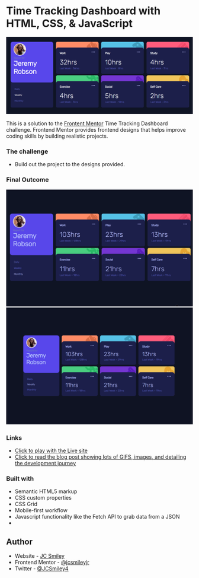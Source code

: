 # Time Tracking Dashboard with HTML, CSS, & JavaScript

![Final Outcome](./images/final-desktop.PNG)

This is a solution to the [Frontent Mentor](https://www.frontendmentor.io) Time Tracking Dashboard challenge. Frontend Mentor provides frontend designs that helps improve coding skills by building realistic projects.

### The challenge

- Build out the project to the designs provided.

### Final Outcome
![GIF of data changes](./images/dashboard-phase-8.gif)
![GIF of data changes](./images/dashboard-phase-6.gif)

### Links

- [Click to play with the Live site](https://jcsmileyjr.github.io/Time-Tracking-Dashboard/)
- [Click to read the blog post showing lots of GIFS, images, and detailing the development journey](https://dev.to/jcsmileyjr/frontend-challenge-12-time-tracking-dashboard-jdc)

### Built with

- Semantic HTML5 markup
- CSS custom properties
- CSS Grid
- Mobile-first workflow
- Javascript functionality like the Fetch API to grab data from a JSON
- 

## Author

- Website - [JC Smiley](https://www.jcsmileyjr.com)
- Frontend Mentor - [@jcsmileyjr](https://www.frontendmentor.io/profile/jcsmileyjr)
- Twitter - [@JCSmiley4](https://twitter.com/JCSmiley4)
